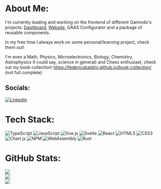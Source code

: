 # About Me:
I'm currently leading and working on the frontend of different Gamindo's projects: [Dashboard](https://dashboard.gamindo.com/), [Website](https://gamindo.com/), GAAS Configurator and a package of reusable components.

In my free time I always work on some personal/learning project, check them out!

I'm even a Math, Physics, Microelectronics, Biology, Chemistry, Astrophysics (I could say, science in general) and Chess enthusiast, check out my book collection! https://federicobaldini.github.io/book-collection/ (not full complete)

## Socials:
[![LinkedIn](https://img.shields.io/badge/LinkedIn-%230077B5.svg?logo=linkedin&logoColor=white)](https://it.linkedin.com/in/federicobaldini) 

# Tech Stack:
![TypeScript](https://img.shields.io/badge/typescript-%23007ACC.svg?style=for-the-badge&logo=typescript&logoColor=white)
![JavaScript](https://img.shields.io/badge/javascript-%23323330.svg?style=for-the-badge&logo=javascript&logoColor=%23F7DF1E)
![Vue.js](https://img.shields.io/badge/vuejs-%2335495e.svg?style=for-the-badge&logo=vuedotjs&logoColor=%234FC08D)
![Svelte](https://img.shields.io/badge/svelte-%23f1413d.svg?style=for-the-badge&logo=svelte&logoColor=white)
![React](https://img.shields.io/badge/react-%2320232a.svg?style=for-the-badge&logo=react&logoColor=%2361DAFB)
![HTML5](https://img.shields.io/badge/html5-%23E34F26.svg?style=for-the-badge&logo=html5&logoColor=white)
![CSS3](https://img.shields.io/badge/css3-%231572B6.svg?style=for-the-badge&logo=css3&logoColor=white)
![Chart.js](https://img.shields.io/badge/chart.js-F5788D.svg?style=for-the-badge&logo=chart.js&logoColor=white)
![NPM](https://img.shields.io/badge/NPM-%23000000.svg?style=for-the-badge&logo=npm&logoColor=white)
![WebAssembly](https://img.shields.io/badge/webassembly-624de9.svg?style=for-the-badge&logo=webassembly&logoColor=white)
![Rust](https://img.shields.io/badge/rust-%23000000.svg?style=for-the-badge&logo=rust&logoColor=white)

# GitHub Stats:
![](https://github-readme-stats.vercel.app/api?username=federicobaldini&theme=ayu-mirage&hide_border=false&include_all_commits=true&count_private=true)<br/>
![](https://github-readme-streak-stats.herokuapp.com/?user=federicobaldini&theme=ayu-mirage&hide_border=false)<br/>
![](https://github-readme-stats.vercel.app/api/top-langs/?username=federicobaldini&layout=compact&theme=ayu-mirage&hide=html,css)

